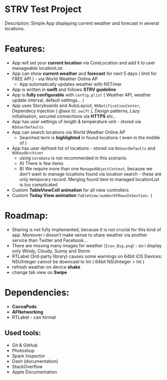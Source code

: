 STRV Test Project
=================

Description: Simple App displaying current weather and forecast in several locations.

Features:
========
- App will set your **current location** via CoreLocation and add it to user manageable locationList
- App can show **current weather** and **forecast** for next 5 days ( limit for FREE API ) -  via World Weather Online AP  
   - App automatically updates weather with NSTimer
- App is written in **swift** and follows **STRV guideline**
- App is **fully configurable** with `config.plist`  ( Weather API, weather update interval, default settings... )
- App uses Storyboards and AutoLayout, `NSNotificationCenter`, Dependecy Injection ( *@see* `DI.swift` ), Design patterns, Lazy initialisation, secured connections via **HTTPS** etc..
- App has user settings of length & temperature unit - stored via `NSUserDefaults`
- App can search locations via World Weather Online AP
   - Searched term is **highlighted** in found locations ( even in the middle of  )
- App has user defined list of locations - stored via `NSUserDefaults` and `NSKeydArchiver`
   - using `CoreData` is not recommended in this scenario. 
   - A) There is few items
   - B) We require more than one `ManagedObjectContext`, because we don't want to manage locations found via location search - these are only temporary record.  Merging found item to managed locationList is too complicated
- Custom **TableViewCell animation** for all view controllers
- Custom **Today View animation**
`TableView:numberOfRowsInSection:` )


Roadmap: 
=======
- Sharing is not fully implemented, because it is not crucial for this kind of app. Moreover i doesn’t make sense to share weather via another service than Twitter and Facebook... 
- There are missing many images for weather (`Icon_Big.png`) - so i display only Windy, Cloudy, Sunny and Storm 
- RTLabel (3rd-party library) causes some warnings on 64bit iOS Devices: NSUInteger cannot be downcast to Int ( 64bit NSUInteger > Int )
- refresh weather on device **shake**
- change tab view on **Swipe**

Dependencies:
=============
- **CocoaPods**
- **AFNetworking**
- RTLabel - can format

Used tools:
-----------
- Git & GitHub 
- Photoshop
- Spark Inspector
- Dash (documentation)
- StackOverflow
- Apple Documentation
